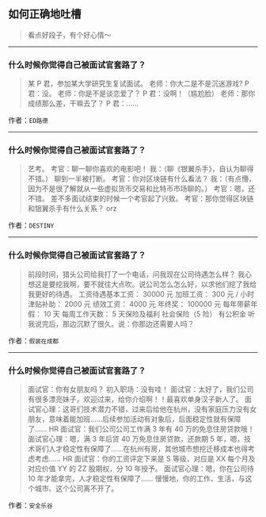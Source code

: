 ## 如何正确地吐槽

> 看点好段子，有个好心情～


 
---

### 什么时候你觉得自己被面试官套路了？

> 某 P 君，参加某大学研究生复试面试。
> 老师：你大二是不是沉迷游戏?
> P 君：没。
> 老师：你是不是谈恋爱了？
> P 君：没啊！（尴尬脸）
> 老师：那你成绩那么差，干嘛去了？
> P 君：...…


作者：`ED路德`

---

### 什么时候你觉得自己被面试官套路了？

> 艺考。
> 考官：聊一聊你喜欢的电影吧！
> 我：（聊《银翼杀手》，自认为聊得不错。）
> 聊到一半被打断。
> 考官：你对区块链有什么看法？
> 我：（有点懵，因为不是很了解就从一些虚拟货币交易和比特币市场聊的。）
> 考官：嗯，还不错。
> 差不多面试结束的时候一个考官起了兴致。
> 考官：那你觉得区块链和银翼杀手有什么关系？
> orz


作者：`DESTINY`

---

### 什么时候你觉得自己被面试官套路了？

> 前段时间，猎头公司给我打了一个电话，问我现在公司待遇怎么样？
> 我心想这是要挖我啊，要不就往大点吹。说公司怎么怎么好，以求他们挖了我给我更好的待遇。
> 工资待遇基本工资： 30000 元
> 加班工资： 300 元 / 小时
> 津贴补助： 2000 元
> 绩效工资： 4000 元
> 年终奖： 100000 元
> 每年带薪年假： 10 天
> 每周工作天数： 5 天保险及福利
> 社会保险（5 险）
> 有公积金
> 听我说完后，那边沉默了很久。说：你那边还需要人吗？


作者：`假装在成都`

---

### 什么时候你觉得自己被面试官套路了？

> 面试官：你有女朋友吗？
> 初入职场：没有哇！
> 面试官：太好了，我们公司有很多漂亮妹子，欢迎过来，给你介绍啊！！最喜欢单身汉子新人了。
> 面试官心理：这哥们技术潜力不错，过来后给他在杭州，没有家庭压力没有女朋友，意味着能加班……后续参加活动有对象后，后面稳定性就有保障了……
> HR 面试官：我们公司公司工作满 3 年有 40 万的免息住房贷款哦！
> 面试官心理：嗯，满 3 年后贷 40 万免息住房贷款，还款期 5 年，嗯，技术哥们人才稳定性有保障了……在杭州有房，其他城市想挖迁移成本也得考虑考虑……
> HR 面试官：你的工资评定下来是 S 等级，对应是 XX 每个月及对应价值 YY 的 ZZ 股期权，分 10 年授予。
> 面试官心理：嗯，你在公司待 10 年才能拿完，人才稳定性有保障了……
> 慢慢地，你的工作、生活，与这个城市、这个公司离不开了。


作者：`安全乐谷`